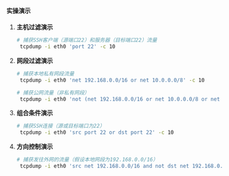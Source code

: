 #### **实操演示**
1. **主机过滤演示**  
   ```bash
   # 捕获SSH客户端（源端口22）和服务器（目标端口22）流量
    tcpdump -i eth0 'port 22' -c 10
   ```

2. **网段过滤演示**  
   ```bash
   # 捕获本地私有网段流量
    tcpdump -i eth0 'net 192.168.0.0/16 or net 10.0.0.0/8' -c 10
   
   # 捕获公网流量（非私有网段）
    tcpdump -i eth0 'not (net 192.168.0.0/16 or net 10.0.0.0/8 or net 172.16.0.0/12)' -c 10
   ```

3. **组合条件演示**  
   ```bash
   # 捕获SSH连接（源或目标端口为22）
    tcpdump -i eth0 'src port 22 or dst port 22' -c 10
   ```

4. **方向控制演示**  
   ```bash
   # 捕获发往外网的流量（假设本地网段为192.168.0.0/16）
    tcpdump -i eth0 'src net 192.168.0.0/16 and not dst net 192.168.0.0/16' -c 10
   ```